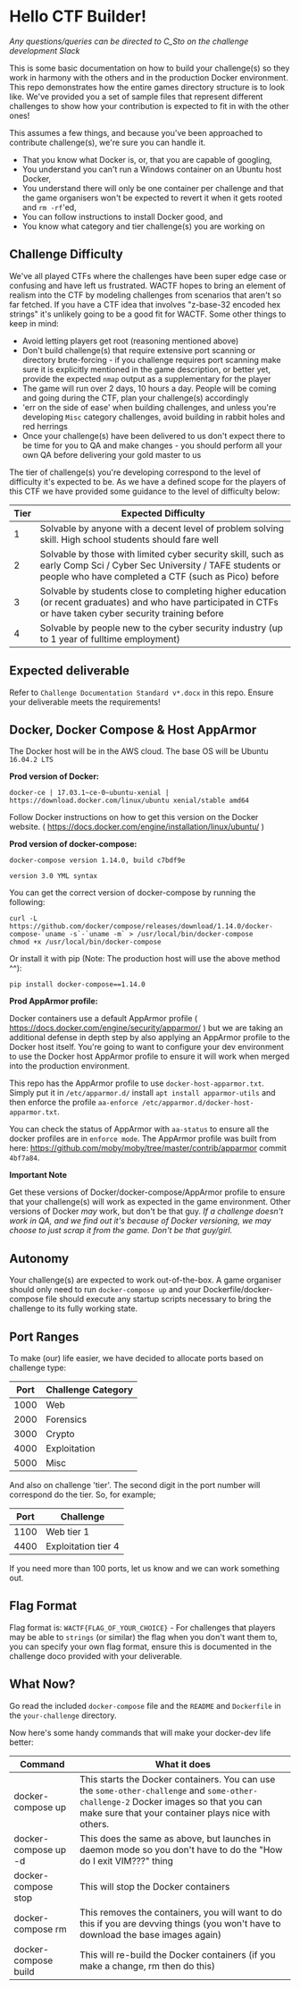 # Hello CTF Builder!

_Any questions/queries can be directed to C_Sto on the challenge development Slack_

This is some basic documentation on how to build your challenge(s) so they work in harmony with the others and in the production Docker environment. This repo demonstrates how the entire games directory structure is to look like. We've provided you a set of sample files that represent different challenges to show how your contribution is expected to fit in with the other ones!

This assumes a few things, and because you've been approached to contribute challenge(s), we're sure you can handle it.

- That you know what Docker is, or, that you are capable of googling,
- You understand you can't run a Windows container on an Ubuntu host Docker,
- You understand there will only be one container per challenge and that the game organisers won't be expected to revert it when it gets rooted and `rm -rf`'ed,
- You can follow instructions to install Docker good, and
- You know what category and tier challenge(s) you are working on

## Challenge Difficulty

We've all played CTFs where the challenges have been super edge case or confusing and have left us frustrated. WACTF hopes to bring an element of realism into the CTF by modeling challenges from scenarios that aren't so far fetched. If you have a CTF idea that involves "z-base-32 encoded hex strings" it's unlikely going to be a good fit for WACTF. Some other things to keep in mind:

- Avoid letting players get root (reasoning mentioned above)
- Don't build challenge(s) that require extensive port scanning or directory brute-forcing - if you challenge requires port scanning make sure it is explicitly mentioned in the game description, or better yet, provide the expected `nmap` output as a supplementary for the player
- The game will run over 2 days, 10 hours a day. People will be coming and going during the CTF, plan your challenge(s) accordingly
- 'err on the side of ease' when building challenges, and unless you're developing `Misc` category challenges, avoid building in rabbit holes and red herrings
- Once your challenge(s) have been delivered to us don't expect there to be time for you to QA and make changes - you should perform all your own QA before delivering your gold master to us

The tier of challenge(s) you're developing correspond to the level of difficulty it's expected to be. As we have a defined scope for the players of this CTF we have provided some guidance to the level of difficulty below:

| Tier | Expected Difficulty|
|----|----|
|1| Solvable by anyone with a decent level of problem solving skill. High school students should fare well|
|2| Solvable by those with limited cyber security skill, such as early Comp Sci / Cyber Sec University / TAFE students or people who have completed a CTF (such as Pico) before|
|3| Solvable by students close to completing higher education (or recent graduates) and who have participated in CTFs or have taken cyber security training before|
|4| Solvable by people new to the cyber security industry (up to 1 year of fulltime employment)|

## Expected deliverable

Refer to `Challenge Documentation Standard v*.docx` in this repo. Ensure your deliverable meets the requirements!

## Docker, Docker Compose & Host AppArmor

The Docker host will be in the AWS cloud. The base OS will be Ubuntu `16.04.2 LTS`

**Prod version of Docker:**
```
docker-ce | 17.03.1~ce-0~ubuntu-xenial | https://download.docker.com/linux/ubuntu xenial/stable amd64
```

Follow Docker instructions on how to get this version on the Docker website. ( https://docs.docker.com/engine/installation/linux/ubuntu/ )

**Prod version of docker-compose:**
```
docker-compose version 1.14.0, build c7bdf9e
```
```
version 3.0 YML syntax
```

You can get the correct version of docker-compose by running the following:
```
curl -L https://github.com/docker/compose/releases/download/1.14.0/docker-compose-`uname -s`-`uname -m` > /usr/local/bin/docker-compose
chmod +x /usr/local/bin/docker-compose
```
Or install it with pip (Note: The production host will use the above method ^^):
```
pip install docker-compose==1.14.0
```

**Prod AppArmor profile:**

Docker containers use a default AppArmor profile ( https://docs.docker.com/engine/security/apparmor/ ) but we are taking an additional defense in depth step by also applying an AppArmor profile to the Docker host itself. You're going to want to configure your dev environment to use the Docker host AppArmor profile to ensure it will work when merged into the production environment.

This repo has the AppArmor profile to use `docker-host-apparmor.txt`. Simply put it in `/etc/apparmor.d/` install `apt install apparmor-utils` and then enforce the profile `aa-enforce /etc/apparmor.d/docker-host-apparmor.txt`.

You can check the status of AppArmor with `aa-status` to ensure all the docker profiles are in `enforce mode`. The AppArmor profile was built from here: https://github.com/moby/moby/tree/master/contrib/apparmor commit `4bf7a84`.

**Important Note**

 Get these versions of Docker/docker-compose/AppArmor profile to ensure that your challenge(s) will work as expected in the game environment. Other versions of Docker *may* work, but don't be that guy.
 _If a challenge doesn't work in QA, and we find out it's because of Docker versioning, we may choose to just scrap it from the game. Don't be that guy/girl._


 ## Autonomy

 Your challenge(s) are expected to work out-of-the-box.
 A game organiser should only need to run `docker-compose up` and your Dockerfile/docker-compose file should execute any startup scripts necessary to bring the challenge to its fully working state.

## Port Ranges

To make (our) life easier, we have decided to allocate ports based on challenge type:

| Port | Challenge Category|
|----|----|
|1000| Web|
|2000| Forensics|
|3000| Crypto|
|4000| Exploitation|
|5000| Misc|

And also on challenge 'tier'. The second digit in the port number will correspond do the tier. So, for example;

|Port | Challenge|
|---|---|
|1100 |Web tier 1 |
|4400| Exploitation tier 4|

If you need more than 100 ports, let us know and we can work something out.

## Flag Format

Flag format is: `WACTF{FLAG_OF_YOUR_CHOICE}` - For challenges that players may be able to `strings` (or similar) the flag when you don't want them to, you can specify your own flag format, ensure this is documented in the challenge doco provided with your deliverable.

## What Now?

Go read the included `docker-compose` file and the `README` and `Dockerfile` in the `your-challenge` directory.

Now here's some handy commands that will make your docker-dev life better:

|Command|What it does|
|---|---|
| docker-compose up | This starts the Docker containers. You can use the `some-other-challenge` and `some-other-challenge-2` Docker images so that you can make sure that your container plays nice with others. |
| docker-compose up -d | This does the same as above, but launches in daemon mode so you don't have to do the "How do I exit VIM???" thing |
| docker-compose stop | This will stop the Docker containers |
| docker-compose rm | This removes the containers, you will want to do this if you are devving things (you won't have to download the base images again) |
| docker-compose build | This will re-build the Docker containers (if you make a change, rm then do this) |
